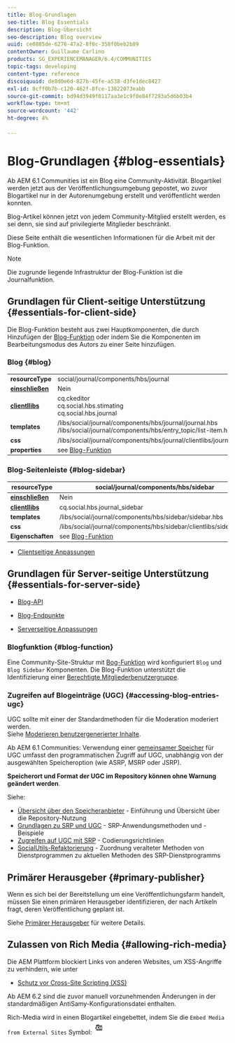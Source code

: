 ```yaml
---
title: Blog-Grundlagen
seo-title: Blog Essentials
description: Blog-Übersicht
seo-description: Blog overview
uuid: ce0885de-6276-47a2-8f6c-358f0beb2b89
contentOwner: Guillaume Carlino
products: SG_EXPERIENCEMANAGER/6.4/COMMUNITIES
topic-tags: developing
content-type: reference
discoiquuid: de8d0e6d-827b-45fe-a538-d3fe1dec8427
exl-id: 8cff0b7b-c120-462f-8fce-13822073eabb
source-git-commit: bd94d3949f0117aa3e1c9f0e84f7293a5d6b03b4
workflow-type: tm+mt
source-wordcount: '442'
ht-degree: 4%

---
```


# Blog-Grundlagen {#blog-essentials}

Ab AEM 6.1 Communities ist ein Blog eine Community-Aktivität. Blogartikel werden jetzt aus der Veröffentlichungsumgebung gepostet, wo zuvor Blogartikel nur in der Autorenumgebung erstellt und veröffentlicht werden konnten.

Blog-Artikel können jetzt von jedem Community-Mitglied erstellt werden, es sei denn, sie sind auf privilegierte Mitglieder beschränkt.

Diese Seite enthält die wesentlichen Informationen für die Arbeit mit der Blog-Funktion.

>[!NOTE]
>
>Die zugrunde liegende Infrastruktur der Blog-Funktion ist die Journalfunktion.

## Grundlagen für Client-seitige Unterstützung {#essentials-for-client-side}

Die Blog-Funktion besteht aus zwei Hauptkomponenten, die durch Hinzufügen der [Blog-Funktion](functions.md#blog-function) oder indem Sie die Komponenten im Bearbeitungsmodus des Autors zu einer Seite hinzufügen.

### Blog {#blog}

<table> 
 <tbody>
  <tr>
   <td> <strong>resourceType</strong></td> 
   <td>social/journal/components/hbs/journal</td> 
  </tr>
  <tr>
   <td> <a href="scf.md#add-or-include-a-communities-component"><strong>einschließen</strong></a></td> 
   <td>Nein</td> 
  </tr>
  <tr>
   <td> <a href="clientlibs.md"><strong>clientllibs</strong></a></td> 
   <td>cq.ckeditor<br /> cq.social.hbs.stimating<br /> cq.social.hbs.journal</td> 
  </tr>
  <tr>
   <td> <strong>templates</strong></td> 
   <td> /libs/social/journal/components/hbs/journal/journal.hbs<br /> /libs/social/journal/components/hbs/entry_topic/list-item.hbs</td> 
  </tr>
  <tr>
   <td> <strong>css</strong></td> 
   <td> /libs/social/journal/components/hbs/journal/clientlibs/journal.css</td> 
  </tr>
  <tr>
   <td><strong> properties</strong></td> 
   <td>see <a href="blog-feature.md">Blog-Funktion</a></td> 
  </tr>
 </tbody>
</table>

### Blog-Seitenleiste {#blog-sidebar}

| **resourceType** | social/journal/components/hbs/sidebar |
|---|---|
| [**einschließen**](scf.md#add-or-include-a-communities-component) | Nein |
| [**clientllibs**](clientlibs.md) | cq.social.hbs.journal_sidebar |
| **templates** | /libs/social/journal/components/hbs/sidebar/sidebar.hbs |
| **css** | /libs/social/journal/components/hbs/sidebar/clientlibs/sidebar.css |
| **Eigenschaften** | see [Blog-Funktion](blog-feature.md) |

* [Clientseitige Anpassungen](client-customize.md)

## Grundlagen für Server-seitige Unterstützung {#essentials-for-server-side}

* [Blog-API](https://helpx.adobe.com/experience-manager/6-4/sites/developing/using/reference-materials/javadoc/com/adobe/cq/social/journal/client/api/package-summary.html)

* [Blog-Endpunkte](https://helpx.adobe.com/experience-manager/6-4/sites/developing/using/reference-materials/javadoc/com/adobe/cq/social/journal/client/endpoints/package-summary.html)

* [Serverseitige Anpassungen](server-customize.md)

### Blogfunktion {#blog-function}

Eine Community-Site-Struktur mit [Bog-Funktion](functions.md#blog-function) wird konfiguriert `Blog` und `Blog Sidebar` Komponenten. Die Blog-Funktion unterstützt die Identifizierung einer [Berechtigte Mitgliederbenutzergruppe](users.md#privileged-members-group).

### Zugreifen auf Blogeinträge (UGC) {#accessing-blog-entries-ugc}

UGC sollte mit einer der Standardmethoden für die Moderation moderiert werden.\
Siehe [Moderieren benutzergenerierter Inhalte](moderate-ugc.md).

Ab AEM 6.1 Communities: Verwendung einer [gemeinsamer Speicher](working-with-srp.md) für UGC umfasst den programmatischen Zugriff auf UGC, unabhängig von der ausgewählten Speicheroption (wie ASRP, MSRP oder JSRP).

**Speicherort und Format der UGC im Repository können ohne Warnung geändert werden**.

Siehe:

* [Übersicht über den Speicheranbieter](srp.md) - Einführung und Übersicht über die Repository-Nutzung
* [Grundlagen zu SRP und UGC](srp-and-ugc.md) - SRP-Anwendungsmethoden und -Beispiele
* [Zugreifen auf UGC mit SRP](accessing-ugc-with-srp.md) - Codierungsrichtlinien
* [SocialUtils-Refaktorierung](socialutils.md) - Zuordnung veralteter Methoden von Dienstprogrammen zu aktuellen Methoden des SRP-Dienstprogramms

## Primärer Herausgeber {#primary-publisher}

Wenn es sich bei der Bereitstellung um eine Veröffentlichungsfarm handelt, müssen Sie einen primären Herausgeber identifizieren, der nach Artikeln fragt, deren Veröffentlichung geplant ist.

Siehe [Primärer Herausgeber](deploy-communities.md#primary-publisher) für weitere Details.

## Zulassen von Rich Media {#allowing-rich-media}

Die AEM Plattform blockiert Links von anderen Websites, um XSS-Angriffe zu verhindern, wie unter

* [Schutz vor Cross-Site Scripting (XSS)](../../help/sites-developing/security.md#protect-against-cross-site-scripting-xss)

Ab AEM 6.2 sind die zuvor manuell vorzunehmenden Änderungen in der standardmäßigen AntiSamy-Konfigurationsdatei enthalten.

Rich-Media wird in einen Blogartikel eingebettet, indem Sie die `Embed Media from External Sites` Symbol:  ![chlimage_1-471](assets/chlimage_1-471.png)
